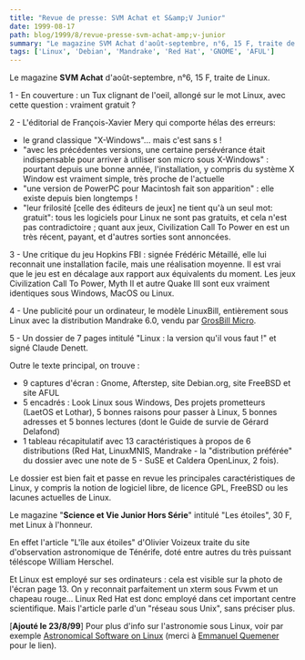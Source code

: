 ```yaml
---
title: "Revue de presse: SVM Achat et S&amp;V Junior"
date: 1999-08-17
path: blog/1999/8/revue-presse-svm-achat-amp;v-junior
summary: "Le magazine SVM Achat d'août-septembre, n°6, 15 F, traite de Linux."
tags: ['Linux', 'Debian', 'Mandrake', 'Red Hat', 'GNOME', 'AFUL']
---
```


<P>Le magazine <B>SVM Achat</B> d'août-septembre, n°6, 15 F, traite de Linux.</P>

<P>1 - En couverture : un Tux clignant de l'oeil, allongé sur le mot Linux,
avec cette question : vraiment gratuit ?</P>

<P>2 - L'éditorial de François-Xavier Mery qui comporte hélas des erreurs:</P>

<UL>

<LI>le grand classique "X-Windows"...  mais c'est sans s !
<LI>"avec les précédentes versions, une certaine persévérance était
indispensable pour arriver à utiliser son micro sous X-Windows" :
pourtant depuis une bonne année, l'installation, y compris du système
X Window est vraiment simple, très proche de l'actuelle
<LI>"une version de PowerPC pour Macintosh fait son apparition" : elle
existe depuis bien longtemps !
<LI>"leur frilosité [celle des éditeurs de jeux] ne tient qu'à un seul mot:
gratuit": tous les logiciels pour Linux ne sont pas gratuits, et cela
n'est pas contradictoire ; quant aux jeux, Civilization Call To Power
en est un très récent, payant, et d'autres sorties sont annoncées.
</UL>

<P>3 - Une critique du jeu Hopkins FBI : signée Frédéric Métaillé, elle lui
reconnait une installation facile, mais une réalisation moyenne. Il est
vrai que le jeu est en décalage aux rapport aux équivalents du moment.
Les jeux Civilization Call To Power, Myth II et autre Quake III sont
eux vraiment identiques sous Windows, MacOS ou Linux.</P>

<P>4 - Une publicité pour un ordinateur, le modèle LinuxBill,
entièrement sous Linux avec la distribution Mandrake 6.0, vendu par <A HREF="http://www.grosbill.com/linuxbill.htm">GrosBill Micro</A>.</P>

<P>5 - Un dossier de 7 pages intitulé "Linux : la version qu'il vous faut
!" et signé Claude Denett.</P>

<P>Outre le texte principal, on trouve :</P>

<UL>

<LI> 9 captures d'écran : Gnome, Afterstep, site Debian.org, site FreeBSD
et site AFUL
<LI> 5 encadrés : Look Linux sous Windows, Des projets prometteurs (LaetOS
et Lothar), 5 bonnes raisons pour passer à Linux, 5 bonnes adresses et
5 bonnes lectures (dont le Guide de survie de Gérard Delafond)
<LI> 1 tableau récapitulatif avec 13 caractéristiques à propos de 6
distributions (Red Hat, LinuxMNIS, Mandrake - la "distribution préférée"
du dossier avec une note de 5 - SuSE et Caldera OpenLinux, 2 fois).
</UL>

<P>Le dossier est bien fait et passe en revue les principales
caractéristiques de Linux, y compris la notion de logiciel libre, de
licence GPL, FreeBSD ou les lacunes actuelles de Linux.</P>

<P>Le magazine "<B>Science et Vie Junior Hors Série</B>" intitulé "Les
étoiles", 30 F, met Linux à l'honneur.</P>

<P>En effet l'article "L'île aux étoiles" d'Olivier Voizeux traite du site
d'observation astronomique de Ténérife, doté entre autres du très puissant
téléscope William Herschel.</P>

<P>Et Linux est employé sur ses ordinateurs : cela est visible sur la photo
de l'écran page 13. On y reconnait parfaitement un xterm sous Fvwm et
un chapeau rouge... Linux Red Hat est donc employé dans cet important
centre scientifique. Mais l'article parle d'un "réseau sous Unix",
sans préciser plus.</P>

<P>
[<B>Ajouté le 23/8/99</B>]
Pour plus d'info sur l'astronomie sous Linux, voir par exemple
<A HREF="http://bima.astro.umd.edu/nemo/linuxastro/">Astronomical Software on Linux</A> (merci à <A HREF="http://www-opt.enst-bretagne.fr/~quemener/">Emmanuel
Quemener</A> pour le lien).
</P>


